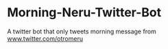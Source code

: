 # Morning-Neru-Twitter-Bot
A twitter bot that only tweets morning message from www.twitter.com/otromeru
